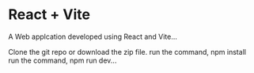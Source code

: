 # React + Vite

A Web applcation developed using React and Vite...

Clone the git repo or download the zip file.
run the command, npm install
run the command, npm run dev...
